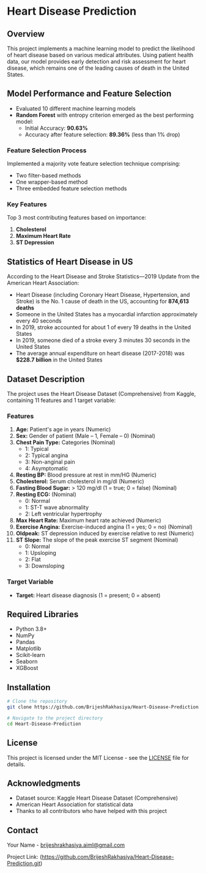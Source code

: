 # Heart Disease Prediction

## Overview
This project implements a machine learning model to predict the likelihood of heart disease based on various medical attributes. Using patient health data, our model provides early detection and risk assessment for heart disease, which remains one of the leading causes of death in the United States.

## Model Performance and Feature Selection
- Evaluated 10 different machine learning models
- **Random Forest** with entropy criterion emerged as the best performing model:
  - Initial Accuracy: **90.63%**
  - Accuracy after feature selection: **89.36%** (less than 1% drop)

### Feature Selection Process
Implemented a majority vote feature selection technique comprising:
- Two filter-based methods
- One wrapper-based method
- Three embedded feature selection methods

### Key Features
Top 3 most contributing features based on importance:
1. **Cholesterol**
2. **Maximum Heart Rate**
3. **ST Depression**

## Statistics of Heart Disease in US
According to the Heart Disease and Stroke Statistics—2019 Update from the American Heart Association:
- Heart Disease (including Coronary Heart Disease, Hypertension, and Stroke) is the No. 1 cause of death in the US, accounting for **874,613 deaths**
- Someone in the United States has a myocardial infarction approximately every 40 seconds
- In 2019, stroke accounted for about 1 of every 19 deaths in the United States
- In 2019, someone died of a stroke every 3 minutes 30 seconds in the United States
- The average annual expenditure on heart disease (2017-2018) was **$228.7 billion** in the United States

## Dataset Description
The project uses the Heart Disease Dataset (Comprehensive) from Kaggle, containing 11 features and 1 target variable:

### Features
1. **Age:** Patient's age in years (Numeric)
2. **Sex:** Gender of patient (Male – 1, Female – 0) (Nominal)
3. **Chest Pain Type:** Categories (Nominal)
   - 1: Typical
   - 2: Typical angina
   - 3: Non-anginal pain
   - 4: Asymptomatic
4. **Resting BP:** Blood pressure at rest in mm/HG (Numeric)
5. **Cholesterol:** Serum cholesterol in mg/dl (Numeric)
6. **Fasting Blood Sugar:** > 120 mg/dl (1 = true; 0 = false) (Nominal)
7. **Resting ECG:** (Nominal)
   - 0: Normal
   - 1: ST-T wave abnormality
   - 2: Left ventricular hypertrophy
8. **Max Heart Rate:** Maximum heart rate achieved (Numeric)
9. **Exercise Angina:** Exercise-induced angina (1 = yes; 0 = no) (Nominal)
10. **Oldpeak:** ST depression induced by exercise relative to rest (Numeric)
11. **ST Slope:** The slope of the peak exercise ST segment (Nominal)
    - 0: Normal
    - 1: Upsloping
    - 2: Flat
    - 3: Downsloping

### Target Variable
- **Target:** Heart disease diagnosis (1 = present; 0 = absent)

## Required Libraries
- Python 3.8+
- NumPy
- Pandas
- Matplotlib
- Scikit-learn
- Seaborn
- XGBoost

## Installation

```bash
# Clone the repository
git clone https://github.com/BrijeshRakhasiya/Heart-Disease-Prediction.git

# Navigate to the project directory
cd Heart-Disease-Prediction
```

## License
This project is licensed under the MIT License - see the [LICENSE](LICENSE) file for details.

## Acknowledgments
- Dataset source: Kaggle Heart Disease Dataset (Comprehensive)
- American Heart Association for statistical data
- Thanks to all contributors who have helped with this project

## Contact
Your Name - brijeshrakhasiya.aiml@gmail.com

Project Link: (https://github.com/BrijeshRakhasiya/Heart-Disease-Prediction.git)
